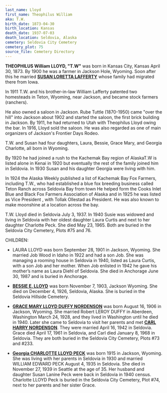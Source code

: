 ```yaml
---
last_name: Lloyd
first_name: Theophilus William
aka: T.W.
birth_date: 1873-04-30
birth_location: Kansas
death_date: 1937-07-03
death_location: Seldovia, Alaska
cemetery: Seldovia City Cemetery
cemetery_plot: 75
source_file: Cemetery Directory
---
```

**THEOPHILUS William LLOYD, "T.W"** was born in Kansas City, Kansas April 30, 1873. By 1900 he was a farmer in Jackson Hole, Wyoming.  Soon after this he married [**SUSAN LORETTA LAFFERTY**](./Lloyd_Susan_Loretta_Lafferty.md) whose family had migrated there from Iowa. 

In 1911 T.W. and his brother-in-law William Lafferty patented two homesteads in Teton, Wyoming, near Jackson, and became stock farmers (ranchers). 

He also owned a saloon in Jackson. Rube Tuttle (1870-1950) came "over the hill" into Jackson about 1902 and started the saloon, the first brick building in Jackson. By 1911, he had returned to Utah with Theophilus Lloyd owing the bar. In 1916, Lloyd sold the saloon. He was also regarded as one of main organizers of Jackson's Frontier Days Rodeo.

T.W. and Susan had four daughters, Laura, Bessie, Grace Mary, and Georgia Charlotte, all born in Wyoming. 

By 1920 he had joined a rush to the Kachemak Bay region of AlaskaT.W is listed alone in Kenai in 1920 but eventually the rest of the family joined him in Seldovia. In 1930 Susan and his daughter Georgia were living with him. 

In 1924 the Alaska Weekly published a list of Kachemak Bay Fox Farmers, including T.W., who had established a blue fox breeding business called Teton Ranch across Seldovia Bay from town He helped form the Cooks Inlet Blue and Black Fox Farmers Association of Alaska and in 1925 he was listed as Vice President , with Tollak Ollestad as President.  He was also known to make moonshine at a location across the bay. 

T.W. Lloyd died in Seldovia July 3, 1937. In 1940 Susie was widowed and living in Seldovia with her oldest daughter Laura Curtis and next to her daughter Charlotte Peck.  She died May 23, 1965. Both are buried in the Seldovia City Cemetery, Plots #75 and 76. 

CHILDREN:
- LAURA LLOYD was born September 28, 1901 in Jackson, Wyoming. She married Job Wood in Idaho in 1922 and had a son Job. She was managing a rooming house in Seldovia in 1940, listed as Laura Curtis, with a son Job and her mother. When Job enlisted in 1942 he gave his mother’s name as Laura Diehl of Seldovia. She died in Anchorage June 30, 1987 and is buried in Anchorage.

- [**BESSIE E. LLOYD**](Lloyd_Bessie_E.md)  was born November 7, 1903, Jackson Wyoming.  She died on December 4, 1926, Seldovia, Alaska.  She is buried in the Seldovia Hillside Cemetery.

- [**GRACE MARY LLOYD DUFFY NORDENSON**](./Nordenson_Grace_Mary_Lloyd.md) was born August 16, 1906 in Jackson, Wyoming. She married Robert LEROY DUFFY in Aberdeen, Washington March 24, 1928, and they lived in Washington until he died in 1940.  Later she came to Seldovia to visit her parents and met [**CARL HARRY NORDENSON**](./Nordenson_Carl.md).  They were married April 16, 1942 in Seldovia.  Grace died April 17, 1961 in Seldovia, and Carl died January 8, 1968 in Seldovia.  They are both buried in the Seldovia City Cemetery, Plots #73 and #233.

- [**Georgia CHARLOTTE LLOYD PECK**](./Peck_Charlotte_Lloyd.md) was born 1915 in Jackson, Wyoming.  She was living with her parents in Seldovia in 1930 and married WILLIAM EDWARD PECK August 4, 1935 in Seldovia.  She died in November 27, 1939 in Seattle at the age of 35. Her husband and daughter Susan Lanine Peck were back in Seldovia in 1940 census.  Charlotte LLOYD Peck is buried in the Seldovia City Cemetery, Plot #74, next to her parents and her sister Grace.

